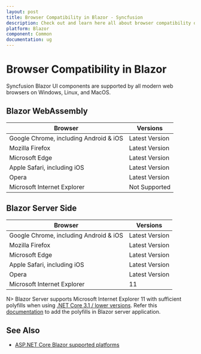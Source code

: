 ```yaml
---
layout: post
title: Browser Compatibility in Blazor - Syncfusion
description: Check out and learn here all about browser compatibility of syncfusion blazor components and much more.
platform: Blazor
component: Common
documentation: ug
---
```


# Browser Compatibility in Blazor

Syncfusion Blazor UI components are supported by all modern web browsers on Windows, Linux, and MacOS.

## Blazor WebAssembly

|    Browser    |    Versions    |
|--------------|---------------|
|    Google Chrome, including Android & iOS    |    Latest Version  |
|    Mozilla Firefox    |    Latest Version  |
|    Microsoft Edge    |    Latest Version  |
|    Apple Safari, including iOS    |    Latest Version  |
|    Opera    |    Latest Version  |
|    Microsoft Internet Explorer    |    Not Supported  |

## Blazor Server Side

|    Browser    |    Versions    |
|--------------|---------------|
|    Google Chrome, including Android & iOS    |    Latest Version  |
|    Mozilla Firefox    |    Latest Version  |
|    Microsoft Edge    |    Latest Version  |
|    Apple Safari, including iOS    |    Latest Version  |
|    Opera    |    Latest Version  |
|    Microsoft Internet Explorer    |    11  |

N> Blazor Server supports Microsoft Internet Explorer 11 with sufficient polyfills when using [.NET Core 3.1 / lower versions](https://learn.microsoft.com/en-us/aspnet/core/blazor/supported-platforms?view=aspnetcore-3.1). Refer this [documentation](common/how-to/render-blazor-server-app-in-ie) to add the polyfills in Blazor server application. 

## See Also

* [ASP.NET Core Blazor supported platforms](https://learn.microsoft.com/en-us/aspnet/core/blazor/supported-platforms?view=aspnetcore-7.0)